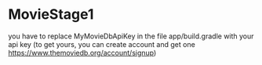 # MovieStage1
you have to replace MyMovieDbApiKey in the file app/build.gradle with your api key (to get yours, you can create account and get one https://www.themoviedb.org/account/signup)
